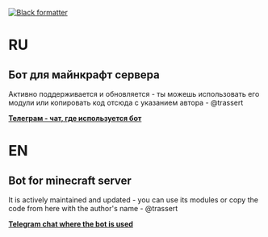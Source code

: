 [![Black formatter](https://img.shields.io/badge/code%20style-black-000000.svg)](https://github.com/psf/black)

# RU

## Бот для майнкрафт сервера

Активно поддерживается и обновляется - ты можешь использовать его модули или копировать код отсюда с указанием автора - @trassert

**[Телеграм - чат, где используется бот](t.me/lumintomc)**

# EN

## Bot for minecraft server

It is actively maintained and updated - you can use its modules or copy the code from here with the author's name - @trassert

**[Telegram chat where the bot is used](t.me/lumintomc)**